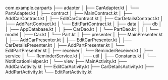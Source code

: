 com.example.carparts
├── adapter
│   ├── CarAdapter.kt
│   └── PartAdapter.kt
│
├── contract
│   ├── MainContract.kt
│   ├── AddCarContract.kt
│   ├── EditCarContract.kt
│   ├── CarDetailsContract.kt
│   ├── AddPartContract.kt
│   └── EditPartContract.kt
│
├── data
│   ├── db
│   │   ├── AppDatabase.kt
│   │   ├── CarDao.kt
│   │   └── PartDao.kt
│   │
│   └── model
│       ├── Car.kt
│       └── Part.kt
│
├── presenter
│   ├── MainPresenter.kt
│   ├── AddCarPresenter.kt
│   ├── EditCarPresenter.kt
│   ├── CarDetailsPresenter.kt
│   ├── AddPartPresenter.kt
│   └── EditPartPresenter.kt
│
├── receiver
│   └── ReminderReceiver.kt
│
├── service
│   └── ReminderService.kt
│
├── util
│   ├── Constants.kt
│   └── NotificationHelper.kt
│
└── view
    ├── MainActivity.kt
    ├── AddCarActivity.kt
    ├── EditCarActivity.kt
    ├── CarDetailsActivity.kt
    ├── AddPartActivity.kt
    └── EditPartActivity.kt
    
